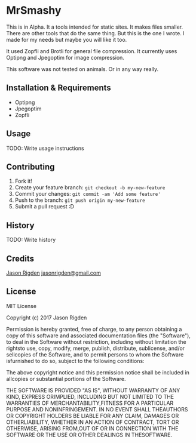 # MrSmashy

This is in Alpha.
It a tools intended for static sites. It makes files smaller. There are other tools that do the same thing. But this is the one I wrote. I made for my needs but maybe you will like it too.

It used Zopfli and Brotli for general file compression. It currently uses Optipng and Jpegoptim for image compression.

This software was not tested on animals. Or in any way really.

## Installation & Requirements

 - Optipng
 - Jpegoptim
 - Zopfli

## Usage

TODO: Write usage instructions

## Contributing

1. Fork it!
2. Create your feature branch: `git checkout -b my-new-feature`
3. Commit your changes: `git commit -am 'Add some feature'`
4. Push to the branch: `git push origin my-new-feature`
5. Submit a pull request :D

## History

TODO: Write history

## Credits

[Jason Rigden](https:jasonrigden.com)
jasonrigden@gmail.com

## License

MIT License

Copyright (c) 2017 Jason Rigden

Permission is hereby granted, free of charge, to any person obtaining a copy of this software and associated documentation files (the "Software"), to deal in the Software without restriction, including without limitation the rightsto use, copy, modify, merge, publish, distribute, sublicense, and/or sellcopies of the Software, and to permit persons to whom the Software isfurnished to do so, subject to the following conditions:

The above copyright notice and this permission notice shall be included in allcopies or substantial portions of the Software.

THE SOFTWARE IS PROVIDED "AS IS", WITHOUT WARRANTY OF ANY KIND, EXPRESS ORIMPLIED, INCLUDING BUT NOT LIMITED TO THE WARRANTIES OF MERCHANTABILITY,FITNESS FOR A PARTICULAR PURPOSE AND NONINFRINGEMENT. IN NO EVENT SHALL THEAUTHORS OR COPYRIGHT HOLDERS BE LIABLE FOR ANY CLAIM, DAMAGES OR OTHERLIABILITY, WHETHER IN AN ACTION OF CONTRACT, TORT OR OTHERWISE, ARISING FROM,OUT OF OR IN CONNECTION WITH THE SOFTWARE OR THE USE OR OTHER DEALINGS IN THESOFTWARE.
